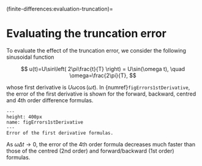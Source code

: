 (finite-differences:evaluation-truncation)=
# Evaluating the truncation error

To evaluate the effect of the truncation error, we consider the following sinusoidal function

$$
u(t)=U\sin\left( 2\pi\frac{t}{T} \right) = U\sin(\omega t), \quad \omega=\frac{2\pi}{T},
$$

whose first derivative is $U\omega \cos(\omega t)$. In {numref}`figErrors1stDerivative`, the error of the first derivative is shown for the forward, backward, centred and 4th order difference formulas.


```{figure} Errors_FDfirstDerivative_w4th.png
---
height: 400px
name: figErrors1stDerivative
---
Error of the first derivative formulas.
```

As $\omega \Delta t \to 0$, the error of the 4th order formula decreases much faster than those of the centred (2nd order) and forward/backward (1st order) formulas. 



